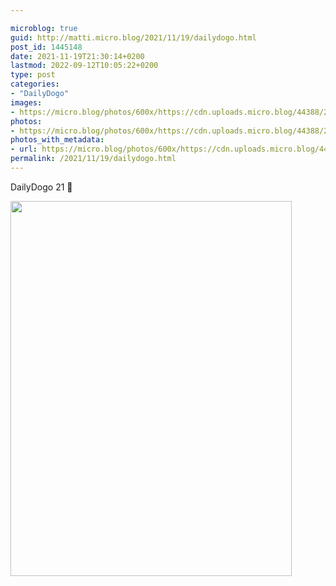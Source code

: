```yaml
---

microblog: true
guid: http://matti.micro.blog/2021/11/19/dailydogo.html
post_id: 1445148
date: 2021-11-19T21:30:14+0200
lastmod: 2022-09-12T10:05:22+0200
type: post
categories:
- "DailyDogo"
images:
- https://micro.blog/photos/600x/https://cdn.uploads.micro.blog/44388/2021/ca5f50dbd4.jpg
photos:
- https://micro.blog/photos/600x/https://cdn.uploads.micro.blog/44388/2021/ca5f50dbd4.jpg
photos_with_metadata:
- url: https://micro.blog/photos/600x/https://cdn.uploads.micro.blog/44388/2021/ca5f50dbd4.jpg
permalink: /2021/11/19/dailydogo.html
---
```

DailyDogo 21 🐶

<img src="https://micro.blog/photos/600x/https://blog.martin-haehnel.de/uploads/2021/ca5f50dbd4.jpg" width="450" height="600" alt="" />
